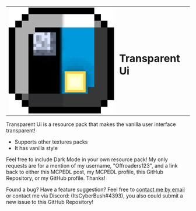 <table>
  <tr>
    <td>
      <img width="512" src="Showcase/Thumbnail/pack_icon.png">
    </td>
    <td>
      <h1>Transparent Ui</h1>
    </td>
  </tr>
</table>

Transparent Ui is a resource pack that makes the vanilla user interface transparent!

* Supports other textures packs
* It has vanilla style

Feel free to include Dark Mode in your own resource pack! My only requests are for a mention of my username, "Offroaders123", and a link back to either this MCPEDL post, my MCPEDL profile, this GitHub Repository, or my GitHub profile. Thanks!

Found a bug? Have a feature suggestion? Feel free to [contact me by email](cybernetbush@outlook.com/cybernetbush@gmail.com) or contact me via Discord: (ItsCyberBush#4393), you also could submit a new issue to this GitHub Repository! 

